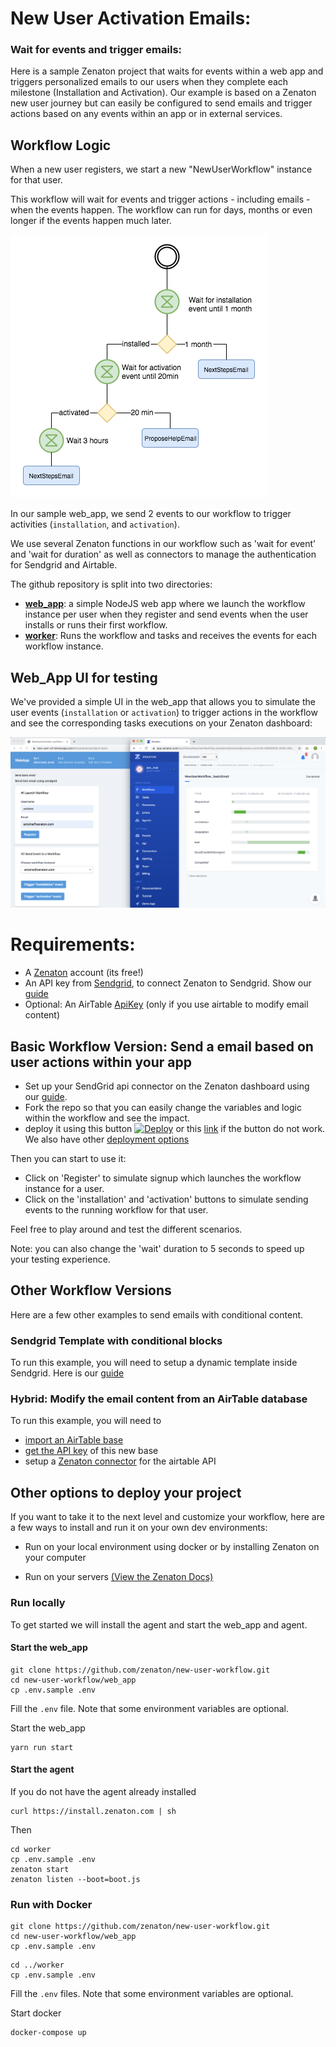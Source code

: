 # New User Activation Emails: 
### Wait for events and trigger emails:

Here is a sample Zenaton project that waits for events within a web app and triggers personalized emails to our users when they complete each milestone (Installation and Activation).  Our example is based on a Zenaton new user journey but can easily be configured to send emails and trigger actions based on any events within an app or in external services.

## Workflow Logic

When a new user registers, we start a new "NewUserWorkflow" instance for that user. 

This workflow will wait for events and trigger actions - including emails - when the events happen. The workflow can run for days, months or even longer if the events happen much later.

![Workflow chart](/doc/images/flowchart.png)

In our sample web_app, we send 2 events to our workflow to trigger activities (`installation`, and `activation`).  

We use several Zenaton functions in our workflow such as 'wait for event' and 'wait for duration' as well as connectors to manage the authentication for Sendgrid and Airtable.  

The github repository is split into two directories:

- **[web_app](/web_app)**: a simple NodeJS web app where we launch the workflow instance per user when they register and send events when the user installs or runs their first workflow.
- **[worker](/worker)**: Runs the workflow and tasks and receives the events for each workflow instance.

## Web_App UI for testing

We've provided a simple UI in the web_app that allows you to simulate the user events (`installation` or `activation`) to trigger actions in the workflow and see the corresponding tasks executions on your Zenaton dashboard:

![Sample we_app and Zenaton dashboard](/doc/images/web-app-dashboard.png)

# Requirements:

- A [Zenaton](https://app.zenaton.com) account (its free!)
- An API key from [Sendgrid](https://app.sendgrid.com/settings/api_keys), to connect Zenaton to Sendgrid. Show our [guide](/doc/create-sendgrid-account.md)
- Optional: An AirTable [ApiKey](https://airtable.com/api) (only if you use airtable to modify email content)

## Basic Workflow Version: Send a email based on user actions within your app

- Set up your SendGrid api connector on the Zenaton dashboard using our [guide](/doc/setup-sendgrid-connector.md).
- Fork the repo so that you can easily change the variables and logic within the workflow and see the impact.  
- deploy it using this button [![Deploy](https://www.herokucdn.com/deploy/button.svg)](https://heroku.com/deploy) or this [link](https://heroku.com/deploy?template=https://github.com/zenaton/new-user-workflow) if the button do not work. We also have other [deployment options](#other-options-to-deploy-your-project)


Then you can start to use it:
- Click on 'Register' to simulate signup which launches the workflow instance for a user.
- Click on the 'installation' and 'activation' buttons to simulate sending events to the running workflow for that user.


Feel free to play around and test the different scenarios.

Note: you can also change the 'wait' duration to 5 seconds to speed up your testing experience.

## Other Workflow Versions

Here are a few other examples to send emails with conditional content.

### Sendgrid Template with conditional blocks

To run this example, you will need to setup a dynamic template inside Sendgrid.
Here is our [guide](/doc/create-dynamic-template.md)

### Hybrid: Modify the email content from an AirTable database

To run this example, you will need to
- [import an AirTable base](/doc/create-airtable-table.md)
- [get the API key](/doc/get-airtable-api-key.md) of this new base
- setup a [Zenaton connector](/doc/setup-airtable-connector.md) for the airtable API

## Other options to deploy your project

If you want to take it to the next level and customize your workflow, here are a few ways to install and run it on your own dev environments:  

- Run on your local environment using docker or by installing Zenaton on your computer

- Run on your servers [(View the Zenaton Docs)](https://zenaton.com/documentation/node/going-to-production/#intro)

### Run locally

To get started we will install the agent and start the web_app and agent.  

#### Start the web_app

```
git clone https://github.com/zenaton/new-user-workflow.git
cd new-user-workflow/web_app
cp .env.sample .env
```

Fill the `.env` file. Note that some environment variables are optional.

Start the web_app
```
yarn run start
```

#### Start the agent

If you do not have the agent already installed
```
curl https://install.zenaton.com | sh
```

Then
```
cd worker
cp .env.sample .env
zenaton start
zenaton listen --boot=boot.js
```

### Run with Docker

```
git clone https://github.com/zenaton/new-user-workflow.git
cd new-user-workflow/web_app
cp .env.sample .env
```

```
cd ../worker
cp .env.sample .env
```

Fill the `.env` files. Note that some environment variables are optional.

Start docker
```
docker-compose up
```
